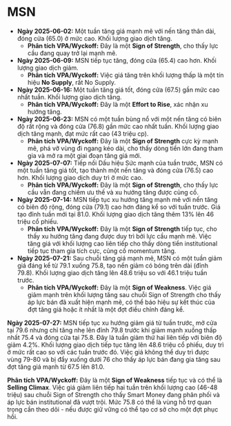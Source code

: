 # MSN

- **Ngày 2025-06-02:** Một tuần tăng giá mạnh mẽ với nến tăng thân dài, đóng cửa (65.0) ở mức cao. Khối lượng giao dịch tăng.
    - **Phân tích VPA/Wyckoff:** Đây là một **Sign of Strength**, cho thấy lực cầu đang quay trở lại mạnh mẽ.
- **Ngày 2025-06-09:** MSN tiếp tục tăng, đóng cửa (65.4) cao hơn. Khối lượng giao dịch giảm.
    - **Phân tích VPA/Wyckoff:** Việc giá tăng trên khối lượng thấp là một tín hiệu **No Supply**, rất No Supply.
- **Ngày 2025-06-16:** Một tuần tăng giá tốt, đóng cửa (67.5) gần mức cao nhất tuần. Khối lượng giao dịch tăng.
    - **Phân tích VPA/Wyckoff:** Đây là một **Effort to Rise**, xác nhận xu hướng tăng.
- **Ngày 2025-06-23:** MSN có một tuần bùng nổ với một nến tăng có biên độ rất rộng và đóng cửa (76.8) gần mức cao nhất tuần. Khối lượng giao dịch tăng mạnh, đạt mức rất cao (43 triệu cp).
    - **Phân tích VPA/Wyckoff:** Đây là một **Sign of Strength** cực kỳ mạnh mẽ, phá vỡ vùng đi ngang kéo dài, cho thấy dòng tiền lớn đang tham gia và mở ra một giai đoạn tăng giá mới.
- **Ngày 2025-07-07:** Tiếp nối Dấu hiệu Sức mạnh của tuần trước, MSN có một tuần tăng giá tốt, tạo thành một nến tăng và đóng cửa (76.5) cao hơn. Khối lượng giao dịch duy trì ở mức cao.
    - **Phân tích VPA/Wyckoff:** Đây là một **Sign of Strength**, cho thấy lực cầu vẫn đang chiếm ưu thế và xu hướng tăng được củng cố.
- **Ngày 2025-07-14:** MSN tiếp tục xu hướng tăng mạnh mẽ với nến tăng có biên độ rộng, đóng cửa (79.1) cao hơn đáng kể so với tuần trước. Giá tạo đỉnh tuần mới tại 81.0. Khối lượng giao dịch tăng thêm 13% lên 46 triệu cổ phiếu.
    - **Phân tích VPA/Wyckoff:** Đây là một **Sign of Strength** tiếp tục, cho thấy xu hướng tăng đang được duy trì bởi lực cầu mạnh mẽ. Việc tăng giá với khối lượng cao liên tiếp cho thấy dòng tiền institutional tiếp tục tham gia tích cực, củng cố momentum tăng.
- **Ngày 2025-07-21:** Sau chuỗi tăng giá mạnh mẽ, MSN có một tuần giảm giá đáng kể từ 79.1 xuống 75.8, tạo nến giảm có bóng trên dài (đỉnh 79.8). Khối lượng giao dịch tăng lên 48.6 triệu so với 46.1 triệu tuần trước.
    - **Phân tích VPA/Wyckoff:** Đây là một **Sign of Weakness**. Việc giá giảm mạnh trên khối lượng tăng sau chuỗi Sign of Strength cho thấy áp lực bán đã xuất hiện mạnh mẽ, có thể báo hiệu sự kết thúc của đợt tăng giá hoặc ít nhất là một đợt điều chỉnh đáng kể.


**Ngày 2025-07-27:** MSN tiếp tục xu hướng giảm giá từ tuần trước, mở cửa tại 79.6 nhưng chỉ tăng nhẹ lên đỉnh 79.8 trước khi giảm mạnh xuống thấp nhất 75.4 và đóng cửa tại 75.8. Đây là tuần giảm thứ hai liên tiếp với biên độ giảm 4.2%. Khối lượng giao dịch tiếp tục tăng lên 48.6 triệu cổ phiếu, duy trì ở mức rất cao so với các tuần trước đó. Việc giá không thể duy trì được vùng 79-80 và bị đẩy xuống dưới 76 cho thấy áp lực bán đang gia tăng sau đợt tăng giá mạnh từ 67.5 lên 81.0.

**Phân tích VPA/Wyckoff:** Đây là một **Sign of Weakness** tiếp tục và có thể là **Selling Climax**. Việc giá giảm liên tiếp hai tuần trên khối lượng cao (46-48 triệu) sau chuỗi Sign of Strength cho thấy Smart Money đang phân phối và áp lực bán institutional đã vượt trội. Mức 75.8 có thể là vùng hỗ trợ quan trọng cần theo dõi - nếu được giữ vững có thể tạo cơ sở cho một đợt phục hồi.
